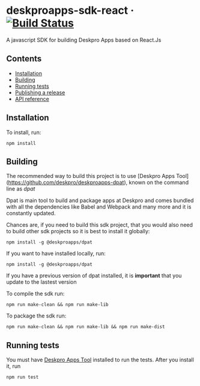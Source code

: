 # deskproapps-sdk-react &middot; [![Build Status](https://travis-ci.org/deskpro/deskproapps-sdk-react.svg?branch=master)](https://travis-ci.org/deskpro/deskproapps-sdk-react)

A javascript SDK for building Deskpro Apps based on React.Js


## Contents
- [Installation](#installation)
- [Building](#building)
- [Running tests](#running-tests)
- [Publishing a release](release.md)
- [API reference](https://deskpro.github.io/deskproapps-sdk-react/reference)
    
## Installation
    
To install, run:
    
    npm install    
    
## Building

The recommended way to build this project is to use [Deskpro Apps Tool] (https://github.com/deskpro/deskproapps-dpat), known on the command line as *dpat*

Dpat is main tool to build and package apps at Deskpro and comes bundled with all the dependencies like Babel and Webpack and many more and it is constantly updated.

Chances are, if you need to build this sdk project, that you would also need to build other sdk projects so it is 
best to install it globally:
 
    npm install -g @deskproapps/dpat 

If you want to have installed locally, run:

    npm install -g @deskproapps/dpat 
     
If you have a previous version of dpat installed, it is **important** that you update to the lastest version     

To compile the sdk run:

    npm run make-clean && npm run make-lib      
    
To package the sdk run:
    
    npm run make-clean && npm run make-lib && npm run make-dist

## Running tests

You must have [Deskpro Apps Tool](https://github.com/deskpro/deskproapps-dpat) installed to run the tests. After you install it, run 
 
    npm run test 

